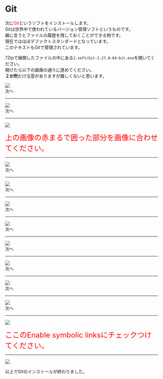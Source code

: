 # Git

次に<font color="red">Git</font>というソフトをインストールします。  
Gitは世界中で使われているバージョン管理ソフトというものです。  
雑に言うとファイルの履歴を残しておくことができる物です。  
現在ではほぼデファクトスタンダードとなっています。  
このテキストもGitで管理されています。

7Zipで展開したファイルの中にある`2.soft/Git-2.27.0-64-bit.exe`を開いてください。  
開けたら以下の画像の通りに進めてください。  
**２か所**だけ注意がありますが難しくないと思います。

![](./1-4-1.png)  
次へ  

---

![](./1-4-2.png)  
次へ  

---

![](./1-4-3.png)  

<font size="5em" color="red">上の画像の赤まるで囲った部分を画像に合わせてください。</font>  

---

![](./1-4-4.png)  
次へ  

---

![](./1-4-5.png)  
次へ  

---

![](./1-4-6.png)  
次へ  

---

![](./1-4-7.png)  
次へ  

---

![](./1-4-8.png)  
次へ  

---

![](./1-4-9.png)  
次へ  

---

![](./1-4-a.png)  
次へ  

---

![](./1-4-b.png)  
次へ  

---

![](./1-4-c.png)  

<font size="5em" color="red">ここのEnable symbolic linksにチェックつけてください。</font>  

---

![](./1-4-d.png)  

以上でGitのインストールが終わりました。


